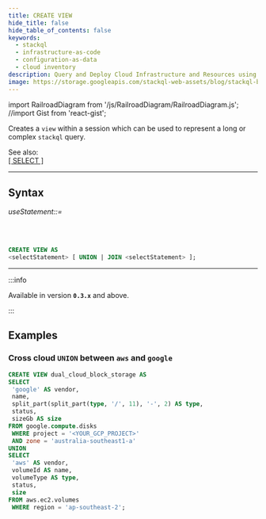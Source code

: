 ```yaml
---
title: CREATE VIEW
hide_title: false
hide_table_of_contents: false
keywords:
  - stackql
  - infrastructure-as-code
  - configuration-as-data
  - cloud inventory
description: Query and Deploy Cloud Infrastructure and Resources using SQL
image: https://storage.googleapis.com/stackql-web-assets/blog/stackql-blog-post-featured-image.png
---
```

import RailroadDiagram from '/js/RailroadDiagram/RailroadDiagram.js';
//import Gist from 'react-gist';

Creates a `view` within a session which can be used to represent a long or complex `stackql` query.  

See also:  
[[ SELECT ]](/docs/language-spec/select)

* * * 

## Syntax

*useStatement::=*

<RailroadDiagram 
type="createview"
/>

&nbsp;  
&nbsp;  

```sql
CREATE VIEW AS 
<selectStatement> [ UNION | JOIN <selectStatement> ];
```

* * *

:::info

Available in version __`0.3.x`__ and above.

:::


## Examples

### Cross cloud `UNION` between `aws` and `google`
```sql
CREATE VIEW dual_cloud_block_storage AS
SELECT 
 'google' AS vendor, 
 name, 
 split_part(split_part(type, '/', 11), '-', 2) AS type, 
 status, 
 sizeGb AS size 
FROM google.compute.disks 
 WHERE project = '<YOUR_GCP_PROJECT>' 
 AND zone = 'australia-southeast1-a'
UNION
SELECT 
 'aws' AS vendor, 
 volumeId AS name, 
 volumeType AS type, 
 status, 
 size 
FROM aws.ec2.volumes 
 WHERE region = 'ap-southeast-2';
```

